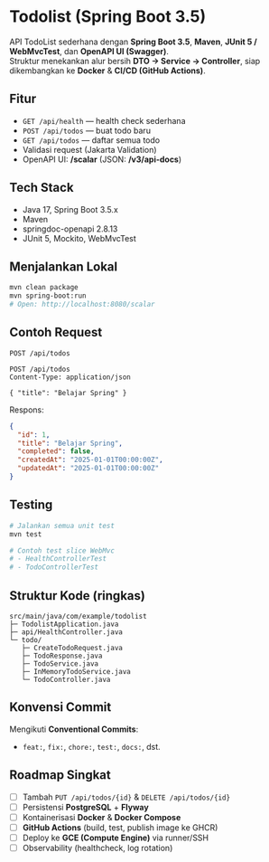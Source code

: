 # Todolist (Spring Boot 3.5)

API TodoList sederhana dengan **Spring Boot 3.5**, **Maven**, **JUnit 5 / WebMvcTest**, dan **OpenAPI UI (Swagger)**.  
Struktur menekankan alur bersih **DTO → Service → Controller**, siap dikembangkan ke **Docker** & **CI/CD (GitHub
Actions)**.

## Fitur

- `GET /api/health` — health check sederhana
- `POST /api/todos` — buat todo baru
- `GET /api/todos` — daftar semua todo
- Validasi request (Jakarta Validation)
- OpenAPI UI: **/scalar** (JSON: **/v3/api-docs**)

## Tech Stack

- Java 17, Spring Boot 3.5.x
- Maven
- springdoc-openapi 2.8.13
- JUnit 5, Mockito, WebMvcTest

## Menjalankan Lokal

```bash
mvn clean package
mvn spring-boot:run
# Open: http://localhost:8080/scalar
```

## Contoh Request

`POST /api/todos`

```http
POST /api/todos
Content-Type: application/json

{ "title": "Belajar Spring" }
```

Respons:

```json
{
  "id": 1,
  "title": "Belajar Spring",
  "completed": false,
  "createdAt": "2025-01-01T00:00:00Z",
  "updatedAt": "2025-01-01T00:00:00Z"
}
```

## Testing

```bash
# Jalankan semua unit test
mvn test

# Contoh test slice WebMvc
# - HealthControllerTest
# - TodoControllerTest
```

## Struktur Kode (ringkas)

```
src/main/java/com/example/todolist
├─ TodolistApplication.java
├─ api/HealthController.java
└─ todo/
   ├─ CreateTodoRequest.java
   ├─ TodoResponse.java
   ├─ TodoService.java
   ├─ InMemoryTodoService.java
   └─ TodoController.java
```

## Konvensi Commit

Mengikuti **Conventional Commits**:

- `feat:`, `fix:`, `chore:`, `test:`, `docs:`, dst.

## Roadmap Singkat

- [ ] Tambah `PUT /api/todos/{id}` & `DELETE /api/todos/{id}`
- [ ] Persistensi **PostgreSQL** + **Flyway**
- [ ] Kontainerisasi **Docker** & **Docker Compose**
- [ ] **GitHub Actions** (build, test, publish image ke GHCR)
- [ ] Deploy ke **GCE (Compute Engine)** via runner/SSH
- [ ] Observability (healthcheck, log rotation)
